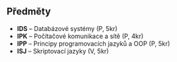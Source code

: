 ## Předměty

- **IDS** – Databázové systémy (P, 5kr)
- **IPK** – Počítačové komunikace a sítě (P, 4kr)
- **IPP** – Principy programovacích jazyků a OOP (P, 5kr)
- **ISJ** – Skriptovací jazyky (V, 5kr)

